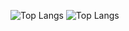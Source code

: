 ![Top Langs](https://github-readme-stats.vercel.app/api/top-langs/?username=AugustoAzev&layout=compact)
![Top Langs](https://github-readme-stats.vercel.app/api/top-langs/?username=AugustoAzev&layout=compact&theme=dracula)


<!--
**AugustoAzev/AugustoAzev** is a ✨ _special_ ✨ repository because its `README.md` (this file) appears on your GitHub profile.

Here are some ideas to get you started:

- 🔭 I’m currently working on ...
- 🌱 I’m currently learning ...
- 👯 I’m looking to collaborate on ...
- 🤔 I’m looking for help with ...
- 💬 Ask me about ...
- 📫 How to reach me: ...
- 😄 Pronouns: ...
- ⚡ Fun fact: ...
-->
